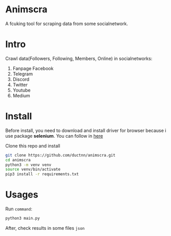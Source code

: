 # Animscra

A fcuking tool for scraping data from some socialnetwork.

# Intro
Crawl data(Followers, Following, Members, Online) in socialnetworks:

1. Fanpage Facebook
2. Telegram
3. Discord
4. Twitter
5. Youtube
6. Medium

# Install
Before install, you need to download and install driver for browser because i
use package **selenium**. You can follow in [here](https://pypi.org/project/selenium/)

Clone this repo and install

```sh
git clone https://github.com/ductnn/animscra.git
cd animscra
python3 -m venv venv
source venv/bin/activate
pip3 install -r requirements.txt
```

# Usages
Run `command`:

```python
python3 main.py
```

After, check results in some files `json`
